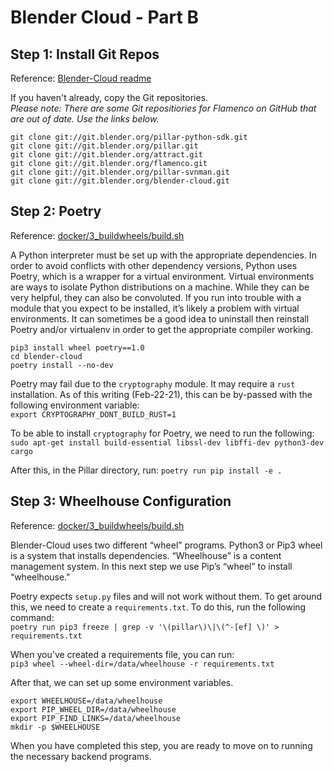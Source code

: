 # Blender Cloud - Part B

## Step 1: Install Git Repos    
Reference: [Blender-Cloud readme](https://developer.blender.org/diffusion/BC/)    

If you haven't already, copy the Git repositories.     
*Please note: There are some Git repositiories for Flamenco on GitHub that are out of date. Use the links below.*    

```
git clone git://git.blender.org/pillar-python-sdk.git
git clone git://git.blender.org/pillar.git
git clone git://git.blender.org/attract.git
git clone git://git.blender.org/flamenco.git
git clone git://git.blender.org/pillar-svnman.git
git clone git://git.blender.org/blender-cloud.git
```

## Step 2: Poetry     
Reference: [docker/3_buildwheels/build.sh](https://developer.blender.org/diffusion/BC/browse/master/docker/3_buildwheels/build.sh)    

A Python interpreter must be set up with the appropriate dependencies. In order to avoid conflicts with other dependency versions, Python uses Poetry, which is a wrapper for a virtual environment. Virtual environments are ways to isolate Python distributions on a machine. While they can be very helpful, they can also be convoluted. If you run into trouble with a module that you expect to be installed, it’s likely a problem with virtual environments. It can sometimes be a good idea to uninstall then reinstall Poetry and/or virtualenv in order to get the appropriate compiler working.     

```
pip3 install wheel poetry==1.0
cd blender-cloud
poetry install --no-dev
```

Poetry may fail due to the `cryptography` module. It may require a `rust` installation. As of this writing (Feb-22-21), this can be by-passed with the following environment variable:    
`export CRYPTOGRAPHY_DONT_BUILD_RUST=1`    

To be able to install `cryptography` for Poetry, we need to run the following:
`sudo apt-get install build-essential libssl-dev libffi-dev python3-dev cargo`

After this, in the Pillar directory, run: 
`poetry run pip install -e .`


## Step 3: Wheelhouse Configuration 
Reference: [docker/3_buildwheels/build.sh](https://developer.blender.org/diffusion/BC/browse/master/docker/3_buildwheels/build.sh)    

Blender-Cloud uses two different “wheel” programs. Python3 or Pip3 wheel is a system that installs dependencies. “Wheelhouse” is a content management system. In this next step we use Pip’s “wheel” to install “wheelhouse."    

Poetry expects `setup.py` files and will not work without them. To get around this, we need to create a `requirements.txt`. To do this, run the following command:    
`poetry run pip3 freeze | grep -v '\(pillar\)\|\(^-[ef] \)' > requirements.txt`

When you've created a requirements file, you can run:    
`pip3 wheel --wheel-dir=/data/wheelhouse -r requirements.txt`

After that, we can set up some environment variables.
```
export WHEELHOUSE=/data/wheelhouse
export PIP_WHEEL_DIR=/data/wheelhouse
export PIP_FIND_LINKS=/data/wheelhouse
mkdir -p $WHEELHOUSE
```

When you have completed this step, you are ready to move on to running the necessary backend programs.
